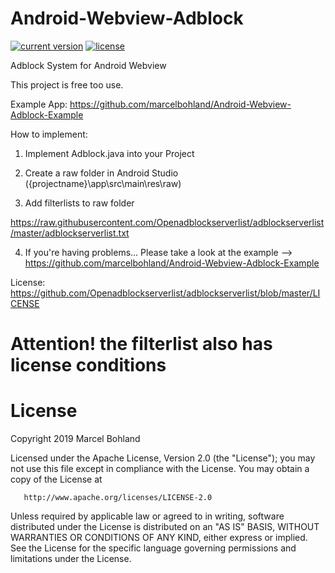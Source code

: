 # Android-Webview-Adblock

[![current version](https://img.shields.io/badge/current%20version-1.0-blue.svg)](https://github.com/marcelbohland/Android-Webview-Adblock/releases/tag/1.0)
[![license](https://img.shields.io/badge/license-Apache%20License%202.0-red.svg)](https://github.com/marcelbohland/Android-Webview-Adblock/blob/master/LICENSE)

Adblock System for Android Webview

This project is free too use.

Example App: https://github.com/marcelbohland/Android-Webview-Adblock-Example

How to implement:

1. Implement Adblock.java into your Project

2. Create a raw folder in Android Studio ({projectname}\app\src\main\res\raw)

3. Add filterlists to raw folder

https://raw.githubusercontent.com/Openadblockserverlist/adblockserverlist/master/adblockserverlist.txt

4. If you're having problems... Please take a look at the example --> https://github.com/marcelbohland/Android-Webview-Adblock-Example

License: https://github.com/Openadblockserverlist/adblockserverlist/blob/master/LICENSE

# Attention! the filterlist also has license conditions

# License

 Copyright 2019 Marcel Bohland

   Licensed under the Apache License, Version 2.0 (the "License");
   you may not use this file except in compliance with the License.
   You may obtain a copy of the License at

       http://www.apache.org/licenses/LICENSE-2.0

   Unless required by applicable law or agreed to in writing, software
   distributed under the License is distributed on an "AS IS" BASIS,
   WITHOUT WARRANTIES OR CONDITIONS OF ANY KIND, either express or implied.
   See the License for the specific language governing permissions and
   limitations under the License.
